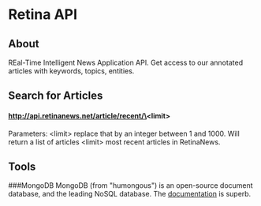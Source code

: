 Retina API
=========

About
-----
REal-Time Intelligent News Application API.
Get access to our annotated articles with keywords, topics, entities.

Search for Articles
------------

#### http://api.retinanews.net/article/recent/\<limit\>
Parameters: \<limit\> replace that by an integer between 1 and 1000. Will return a list of articles \<limit\> most recent articles in RetinaNews.

Tools
-----

###MongoDB
MongoDB (from "humongous") is an open-source document database, and the leading NoSQL database. The [documentation](http://docs.mongodb.org/manual/) is superb.

